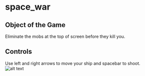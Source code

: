 # space_war

## Object of the Game

Eliminate the mobs at the top of screen before they kill you.

## Controls

Use left and right arrows to move your ship and spacebar to shoot.
![alt text](https://raw.githubusercontent.com/D12020/space_war/master/screenshots/IMG.PNG)
